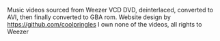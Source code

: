 Music videos sourced from Weezer VCD DVD, deinterlaced, converted to AVI, then finally converted to GBA rom.
Website design by https://github.com/coolpringles
I own none of the videos, all rights to Weezer
